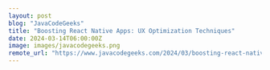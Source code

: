 ```yaml
---
layout: post
blog: "JavaCodeGeeks"
title: "Boosting React Native Apps: UX Optimization Techniques"
date: 2024-03-14T06:00:00Z
image: images/javacodegeeks.png
remote_url: "https://www.javacodegeeks.com/2024/03/boosting-react-native-apps-ux-optimization-techniques.html"
---
```

